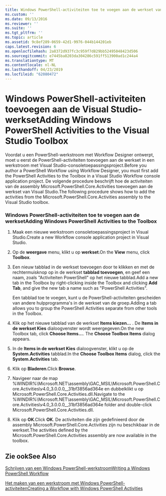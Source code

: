 ```yaml
---
title: Windows PowerShell-activiteiten toe te voegen aan de werkset van Visual Studio | Microsoft Docs
ms.custom: ''
ms.date: 09/13/2016
ms.reviewer: ''
ms.suite: ''
ms.tgt_pltfrm: ''
ms.topic: article
ms.assetid: 9c8ef289-0659-42d1-9976-044b144201eb
caps.latest.revision: 6
ms.openlocfilehash: 2a8372d937fc3c959f7d829bb52495048423d506
ms.sourcegitcommit: e7445ba8203da304286c591ff513900ad1c244a4
ms.translationtype: MT
ms.contentlocale: nl-NL
ms.lasthandoff: 04/23/2019
ms.locfileid: "62080472"
---
```

# <a name="adding-windows-powershell-activities-to-the-visual-studio-toolbox"></a><span data-ttu-id="40644-102">Windows PowerShell-activiteiten toevoegen aan de Visual Studio-werkset</span><span class="sxs-lookup"><span data-stu-id="40644-102">Adding Windows PowerShell Activities to the Visual Studio Toolbox</span></span>

<span data-ttu-id="40644-103">Voordat u een PowerShell-werkstroom met Workflow Designer ontwerpt, moet u eerst de PowerShell-activiteiten toevoegen aan de werkset in een werkstroom met Visual Studio-consoletoepassingsproject.</span><span class="sxs-lookup"><span data-stu-id="40644-103">Before you author a PowerShell Workflow using Workflow Designer, you must first add the PowerShell Activities to the Toolbox in a Visual Studio Workflow console application project.</span></span> <span data-ttu-id="40644-104">De volgende procedure beschrijft hoe de activiteiten van de assembly Microsoft.PowerShell.Core.Activities toevoegen aan de werkset van Visual Studio.</span><span class="sxs-lookup"><span data-stu-id="40644-104">The following procedure shows how to add the activities from the Microsoft.PowerShell.Core.Activities assembly to the Visual Studio toolbox.</span></span>

### <a name="adding-windows-powershell-activities-to-the-toolbox"></a><span data-ttu-id="40644-105">Windows PowerShell-activiteiten toe te voegen aan de werkset</span><span class="sxs-lookup"><span data-stu-id="40644-105">Adding Windows PowerShell Activities to the Toolbox</span></span>

1. <span data-ttu-id="40644-106">Maak een nieuwe werkstroom consoletoepassingsproject in Visual Studio.</span><span class="sxs-lookup"><span data-stu-id="40644-106">Create a new Workflow console application project in Visual Studio.</span></span>

2. <span data-ttu-id="40644-107">Op de **weergave** menu, klikt u op **werkset**.</span><span class="sxs-lookup"><span data-stu-id="40644-107">On the **View** menu, click **Toolbox**.</span></span>

3. <span data-ttu-id="40644-108">Een nieuw tabblad in de werkset toevoegen door te klikken en met de rechtermuisknop op in de werkset **tabblad toevoegen**, en geef een naam, zoals "Activiteiten PowerShell" op het nieuwe tabblad.</span><span class="sxs-lookup"><span data-stu-id="40644-108">Add a new tab in the Toolbox by right-clicking inside the Toolbox and clicking **Add Tab**, and give the new tab a name such as "PowerShell Activities".</span></span>

   <span data-ttu-id="40644-109">Een tabblad toe te voegen, kunt u de PowerShell-activiteiten gescheiden van andere hulpprogramma's in de werkset van de groep.</span><span class="sxs-lookup"><span data-stu-id="40644-109">Adding a tab allows you to group the PowerShell Activities separate from other tools in the Toolbox.</span></span>

4. <span data-ttu-id="40644-110">Klik op het nieuwe tabblad van de werkset **Items kiezen...** . De **Items in de werkset Kies** dialoogvenster wordt weergegeven.</span><span class="sxs-lookup"><span data-stu-id="40644-110">On the new Toolbox tab, click **Choose Items...**. The **Choose Toolbox Items** dialog appears.</span></span>

5. <span data-ttu-id="40644-111">In de **Items in de werkset Kies** dialoogvenster, klikt u op de **System.Activities** tabblad.</span><span class="sxs-lookup"><span data-stu-id="40644-111">In the **Choose Toolbox Items** dialog, click the **System.Activities** tab.</span></span>

6. <span data-ttu-id="40644-112">Klik op **Bladeren**.</span><span class="sxs-lookup"><span data-stu-id="40644-112">Click **Browse**.</span></span>

7. <span data-ttu-id="40644-113">Navigeer naar de map %WINDIR%\Microsoft.NET\assembly\GAC_MSIL\Microsoft.PowerShell.Core.Activities\v4.0_3.0.0.0__31bf3856ad364e en dubbelklikt u op Microsoft.PowerShell.Core.Activities.dll.</span><span class="sxs-lookup"><span data-stu-id="40644-113">Navigate to the %WINDIR%\Microsoft.NET\assembly\GAC_MSIL\Microsoft.PowerShell.Core.Activities\v4.0_3.0.0.0__31bf3856ad364e folder and double-click Microsoft.PowerShell.Core.Activities.dll.</span></span>

8. <span data-ttu-id="40644-114">Klik op **OK**.</span><span class="sxs-lookup"><span data-stu-id="40644-114">Click **OK**.</span></span> <span data-ttu-id="40644-115">De activiteiten die zijn gedefinieerd door de assembly Microsoft.PowerShell.Core.Activities zijn nu beschikbaar in de werkset.</span><span class="sxs-lookup"><span data-stu-id="40644-115">The activities defined by the Microsoft.PowerShell.Core.Activities assembly are now available in the toolbox.</span></span>

## <a name="see-also"></a><span data-ttu-id="40644-116">Zie ook</span><span class="sxs-lookup"><span data-stu-id="40644-116">See Also</span></span>

[<span data-ttu-id="40644-117">Schrijven van een Windows PowerShell-werkstroom</span><span class="sxs-lookup"><span data-stu-id="40644-117">Writing a Windows PowerShell Workflow</span></span>](./writing-a-windows-powershell-workflow.md)

[<span data-ttu-id="40644-118">Het maken van een werkstroom met Windows PowerShell-activiteiten</span><span class="sxs-lookup"><span data-stu-id="40644-118">Creating a Workflow with Windows PowerShell Activities</span></span>](./creating-a-workflow-with-windows-powershell-activities.md)